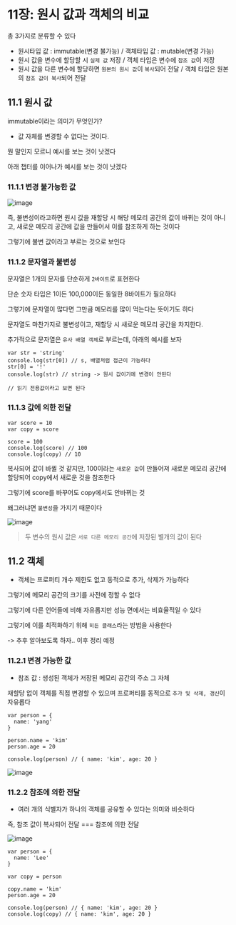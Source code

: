 # 11장: 원시 값과 객체의 비교

총 3가지로 분류할 수 있다

- 원시타입 값 : immutable(변경 불가능) / 객체타입 값 : mutable(변경 가능)
- 원시 값을 변수에 할당할 시 `실제 값` 저장 / 객체 타입은 변수에 `참조 값`이 저장
- 원시 값을 다른 변수에 할당하면 `원본의 원시 값`이 `복사`되어 전달 / 객체 타입은 원본의 `참조 값이 복사`되어 전달

## 11.1 원시 값

immutable이라는 의미가 무엇인가?

- 값 자체를 변경할 수 없다는 것이다.

뭔 말인지 모르니 예시를 보는 것이 낫겠다

아래 챕터를 이어나가 예시를 보는 것이 낫겠다

### 11.1.1 변경 불가능한 값

![image](https://github.com/user-attachments/assets/507a5cb7-6dec-4284-9ad3-15e23d80ab9f)


즉, 불변성이라고하면 원시 값을 재할당 시 해당 메모리 공간의 값이 바뀌는 것이 아니고, 새로운 메모리 공간에 값을 만들어서 이를 참조하게 하는 것이다

그렇기에 불변 값이라고 부르는 것으로 보인다

### 11.1.2 문자열과 불변성

문자열은 1개의 문자를 단순하게 `2바이트`로 표현한다

단순 숫자 타입은 1이든 100,000이든 동일한 8바이트가 필요하다

그렇기에 문자열이 많다면 그만큼 메모리를 많이 먹는다는 뜻이기도 하다

문자열도 마찬가지로 불변성이고, 재할당 시 새로운 메모리 공간을 차지한다.

추가적으로 문자열은 `유사 배열 객체`로 부르는데, 아래의 예시를 보자

```
var str = 'string'
console.log(str[0]) // s, 배열처럼 접근이 가능하다
str[0] = '!'
console.log(str) // string -> 원시 값이기에 변경이 안된다

// 읽기 전용값이라고 보면 된다
```

### 11.1.3 값에 의한 전달

```
var score = 10
var copy = score

score = 100
console.log(score) // 100
console.log(copy) // 10
```

복사되어 값이 바뀔 것 같지만, 100이라는 `새로운 값`이 만들어져 새로운 메모리 공간에 할당되어 copy에서 새로운 것을 참조한다

그렇기에 score를 바꾸어도 copy에서도 안바뀌는 것

왜그러냐면 `불변성`을 가지기 때문이다

![image](https://github.com/user-attachments/assets/d856b786-cfef-448b-8690-a3214f94572c)


> 두 변수의 원시 값은 `서로 다른 메모리 공간`에 저장된 별개의 값이 된다

## 11.2 객체

- 객체는 프로퍼티 개수 제한도 없고 동적으로 추가, 삭제가 가능하다

그렇기에 메모리 공간의 크기를 사전에 정할 수 없다

그렇기에 다른 언어들에 비해 자유롭지만 성능 면에서는 비효율적일 수 있다

그렇기에 이를 최적화하기 위해 `히든 클래스`라는 방법을 사용한다

-> 추후 알아보도록 하자.. 이후 정리 예정

### 11.2.1 변경 가능한 값

- 참조 값 : 생성된 객체가 저장된 메모리 공간의 주소 그 자체

재할당 없이 객체를 직접 변경할 수 있으며 프로퍼티를 동적으로 `추가 및 삭제, 갱신`이 자유롭다

```
var person = {
  name: 'yang'
}

person.name = 'kim'
person.age = 20

console.log(person) // { name: 'kim', age: 20 }
```

![image](https://github.com/user-attachments/assets/7bd092d7-3786-405e-97e3-b8dcf25a603e)


### 11.2.2 참조에 의한 전달

- 여러 개의 식별자가 하나의 객체를 공유할 수 있다는 의미와 비슷하다

즉, 참조 값이 복사되어 전달 === 참조에 의한 전달

![image](https://github.com/user-attachments/assets/3c87c4d1-5b03-45e9-aa27-a93078c66530)


```
var person = {
  name: 'Lee'
}

var copy = person

copy.name = 'kim'
person.age = 20

console.log(person) // { name: 'kim', age: 20 }
console.log(copy) // { name: 'kim', age: 20 }
```

